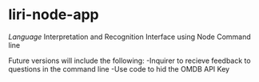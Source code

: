 # liri-node-app
_Language_ Interpretation and Recognition Interface using Node Command line

Future versions will include the following:
-Inquirer to recieve feedback to questions in the command line
-Use code to hid the OMDB API Key
